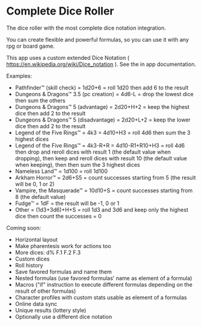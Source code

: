# Complete Dice Roller
The dice roller with the most complete dice notation integration.

You can create flexible and powerful formulas, so you can use it with any rpg or board game.

This app uses a custom extended Dice Notation ( https://en.wikipedia.org/wiki/Dice_notation ). See the in app documentation.

Examples:

- Pathfinder™ (skill check) = 1d20+6 = roll 1d20 then add 6 to the result
- Dungeons & Dragons™ 3.5 (pc creation) = 4d6-L = drop the lowest dice then sum the others
- Dungeons & Dragons™ 5 (advantage) = 2d20+H+2 = keep the highest dice then add 2 to the result
- Dungeons & Dragons™ 5 (disadvantage) = 2d20+L+2 = keep the lower dice then add 2 to the result
- Legend of the Five Rings™ = 4k3 = 4d10+H3 = roll 4d6 then sum the 3 highest dices
- Legend of the Five Rings™ = 4k3-R+R = 4d10-R1+R10+H3 = roll 4d6 then drop and reroll dices with result 1 (the default value when dropping), then keep and reroll dices with result 10 (the default value when keeping), then then sum the 3 highest dices
- Nameless Land™ = 1d100 = roll 1d100
- Arkham Horror™ = 2d6+S5 = count successes starting from 5 (the result will be 0, 1 or 2)
- Vampire, the Masquerade™ = 10d10+S = count successes starting from 8 (the default value)
- Fudge™ = 1dF = the result will be -1, 0 or 1
- Other = (1d3+3d6)+H+S = roll 1d3 and 3d6 and keep only the highest dice then count the successes = 0

Coming soon:

- Horizontal layout
- Make pharentesis work for actions too
- More dices: d% F.1 F.2 F.3
- Custom dices
- Roll history
- Save favored formulas and name them
- Nested formulas (use favored formulas' name as element of a formula)
- Macros ("if" instruction to execute different formulas depending on the result of other formulas)
- Character profiles with custom stats usable as element of a formulas
- Online data sync
- Unique results (lottery style)
- Optionally use a different dice notation
